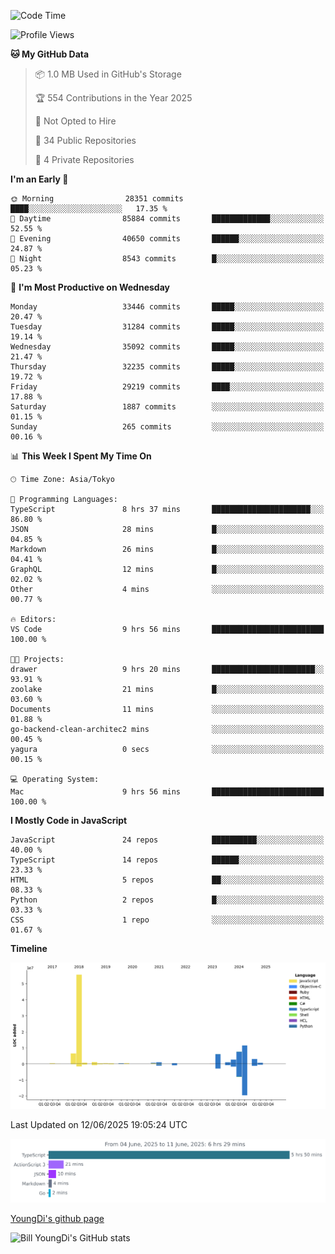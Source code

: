 <!--START_SECTION:waka-->
![Code Time](http://img.shields.io/badge/Code%20Time-1%2C323%20hrs%2025%20mins-blue)

![Profile Views](http://img.shields.io/badge/Profile%20Views-1-blue)

**🐱 My GitHub Data** 

> 📦 1.0 MB Used in GitHub's Storage 
 > 
> 🏆 554 Contributions in the Year 2025
 > 
> 🚫 Not Opted to Hire
 > 
> 📜 34 Public Repositories 
 > 
> 🔑 4 Private Repositories 
 > 
**I'm an Early 🐤** 

```text
🌞 Morning                28351 commits       ████░░░░░░░░░░░░░░░░░░░░░   17.35 % 
🌆 Daytime                85884 commits       █████████████░░░░░░░░░░░░   52.55 % 
🌃 Evening                40650 commits       ██████░░░░░░░░░░░░░░░░░░░   24.87 % 
🌙 Night                  8543 commits        █░░░░░░░░░░░░░░░░░░░░░░░░   05.23 % 
```
📅 **I'm Most Productive on Wednesday** 

```text
Monday                   33446 commits       █████░░░░░░░░░░░░░░░░░░░░   20.47 % 
Tuesday                  31284 commits       █████░░░░░░░░░░░░░░░░░░░░   19.14 % 
Wednesday                35092 commits       █████░░░░░░░░░░░░░░░░░░░░   21.47 % 
Thursday                 32235 commits       █████░░░░░░░░░░░░░░░░░░░░   19.72 % 
Friday                   29219 commits       ████░░░░░░░░░░░░░░░░░░░░░   17.88 % 
Saturday                 1887 commits        ░░░░░░░░░░░░░░░░░░░░░░░░░   01.15 % 
Sunday                   265 commits         ░░░░░░░░░░░░░░░░░░░░░░░░░   00.16 % 
```


📊 **This Week I Spent My Time On** 

```text
🕑︎ Time Zone: Asia/Tokyo

💬 Programming Languages: 
TypeScript               8 hrs 37 mins       ██████████████████████░░░   86.80 % 
JSON                     28 mins             █░░░░░░░░░░░░░░░░░░░░░░░░   04.85 % 
Markdown                 26 mins             █░░░░░░░░░░░░░░░░░░░░░░░░   04.41 % 
GraphQL                  12 mins             █░░░░░░░░░░░░░░░░░░░░░░░░   02.02 % 
Other                    4 mins              ░░░░░░░░░░░░░░░░░░░░░░░░░   00.77 % 

🔥 Editors: 
VS Code                  9 hrs 56 mins       █████████████████████████   100.00 % 

🐱‍💻 Projects: 
drawer                   9 hrs 20 mins       ███████████████████████░░   93.91 % 
zoolake                  21 mins             █░░░░░░░░░░░░░░░░░░░░░░░░   03.60 % 
Documents                11 mins             ░░░░░░░░░░░░░░░░░░░░░░░░░   01.88 % 
go-backend-clean-architec2 mins              ░░░░░░░░░░░░░░░░░░░░░░░░░   00.45 % 
yagura                   0 secs              ░░░░░░░░░░░░░░░░░░░░░░░░░   00.15 % 

💻 Operating System: 
Mac                      9 hrs 56 mins       █████████████████████████   100.00 % 
```

**I Mostly Code in JavaScript** 

```text
JavaScript               24 repos            ██████████░░░░░░░░░░░░░░░   40.00 % 
TypeScript               14 repos            ██████░░░░░░░░░░░░░░░░░░░   23.33 % 
HTML                     5 repos             ██░░░░░░░░░░░░░░░░░░░░░░░   08.33 % 
Python                   2 repos             █░░░░░░░░░░░░░░░░░░░░░░░░   03.33 % 
CSS                      1 repo              ░░░░░░░░░░░░░░░░░░░░░░░░░   01.67 % 
```



**Timeline**

![Lines of Code chart](https://raw.githubusercontent.com/Youngdi/Youngdi/master/assets/bar_graph.png)


 Last Updated on 12/06/2025 19:05:24 UTC
<!--END_SECTION:waka-->

![wakatime](./images/stat.svg)

[YoungDi's github page](https://youngdi.github.io)

![Bill YoungDi's GitHub stats](https://github-readme-stats.vercel.app/api?username=youngdi&count_private=true&show_icons=true)

